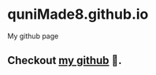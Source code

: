 # quniMade8.github.io
My github page

## Checkout [my github](https://github.com/quniMade8) :dash:.
